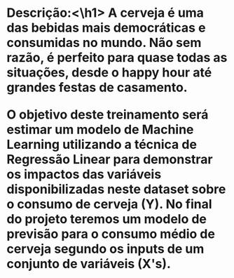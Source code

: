 <h1>Descrição:<\h1>
A cerveja é uma das bebidas mais democráticas e consumidas no mundo. Não sem razão, é perfeito para quase todas as situações, desde o happy hour até grandes festas de casamento.

O objetivo deste treinamento será estimar um modelo de Machine Learning utilizando a técnica de Regressão Linear para demonstrar os impactos das variáveis disponibilizadas neste dataset sobre o consumo de cerveja (Y). No final do projeto teremos um modelo de previsão para o consumo médio de cerveja segundo os inputs de um conjunto de variáveis (X's).
